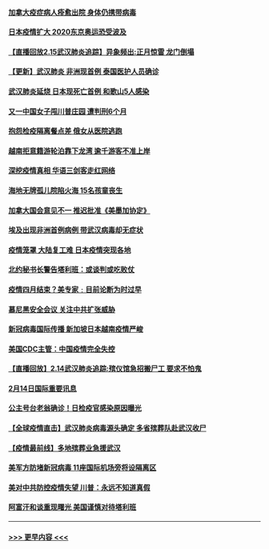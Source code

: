 #### [加拿大疫症病人痊愈出院 身体仍携带病毒](../pages/prog202/a102778061.md?t=02160002) 
#### [日本疫情扩大 2020东京奥运恐受波及](../pages/prog202/a102778049.md?t=02160002) 
#### [【直播回放2.15武汉肺炎追踪】异象频出:正月惊雷 龙门倒塌](../pages/prog202/a102777974.md?t=02160002) 
#### [【更新】武汉肺炎 非洲现首例 泰国医护人员确诊](../pages/prog202/a102770740.md?t=02160002) 
#### [武汉肺炎延烧 日本现死亡首例 和歌山5人感染](../pages/prog202/a102777815.md?t=02160002) 
#### [又一中国女子闯川普庄园 遭判刑6个月](../pages/prog202/a102777673.md?t=02160002) 
#### [抱怨检疫隔离餐点差 俄女从医院逃跑](../pages/prog202/a102777667.md?t=02160002) 
#### [越南拒意籍游轮泊靠下龙湾 逾千游客不准上岸](../pages/prog202/a102777646.md?t=02160002) 
#### [深挖疫情真相 华语三剑客走红网络](../pages/prog202/a102777624.md?t=02160002) 
#### [海地无牌孤儿院陷火海 15名孩童丧生](../pages/prog202/a102777620.md?t=02160002) 
#### [加拿大国会意见不一 推迟批准《美墨加协定》](../pages/prog202/a102777575.md?t=02160002) 
#### [埃及出现非洲首例病例 带武汉病毒却无症状](../pages/prog202/a102777559.md?t=02160002) 
#### [疫情笼罩 大陆复工难 日本疫情突现各地](../pages/prog202/a102777455.md?t=02160002) 
#### [北约秘书长警告塔利班：或谈判或吃败仗](../pages/prog202/a102777442.md?t=02160002) 
#### [疫情四月结束？美专家﹕目前论断为时过早](../pages/prog202/a102777248.md?t=02160002) 
#### [慕尼黑安全会议 关注中共扩张威胁](../pages/prog202/a102777254.md?t=02160002) 
#### [新冠病毒国际传播 新加坡日本越南疫情严峻](../pages/prog202/a102777245.md?t=02160002) 
#### [美国CDC主管：中国疫情完全失控](../pages/prog202/a102777236.md?t=02160002) 
#### [【直播回放】2.14武汉肺炎追踪:殡仪馆急招搬尸工 要求不怕鬼](../pages/prog202/a102777141.md?t=02160002) 
#### [2月14日国际重要讯息](../pages/prog202/a102777073.md?t=02160002) 
#### [公主号台老翁确诊！日检疫官感染原因曝光](../pages/prog202/a102777075.md?t=02160002) 
#### [【全球疫情直击】武汉肺炎病毒源头确定 多省殡葬队赴武汉收尸](../pages/prog202/a102777026.md?t=02160002) 
#### [【疫情最前线】多地殡葬业急援武汉](../pages/prog202/a102776986.md?t=02160002) 
#### [美军方防堵新冠病毒 11座国际机场旁将设隔离区](../pages/prog202/a102776870.md?t=02160002) 
#### [美对中共防控疫情失望 川普：永远不知道真假](../pages/prog202/a102776836.md?t=02160002) 
#### [阿富汗和谈重现曙光 美国谨慎对待塔利班](../pages/prog202/a102776748.md?t=02160002) 

----
#### [ >>> 更早内容 <<< ](../indexes/prog202-earlier.md)
